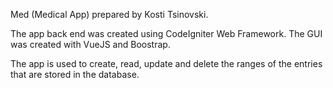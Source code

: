 Med (Medical App) prepared by Kosti Tsinovski.

The app back end was created using CodeIgniter 
Web Framework. The GUI was created with VueJS and 
Boostrap.

The app is used to create, read, update and delete 
the ranges of the entries that are stored in the database.
